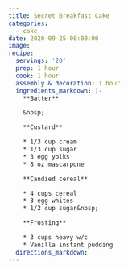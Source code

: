 ```yaml
---
title: Secret Breakfast Cake
categories:
  - cake
date: 2020-09-25 00:00:00
image:
recipe:
  servings: '20'
  prep: 1 hour
  cook: 1 hour
  assembly & decoration: 1 hour
  ingredients_markdown: |-
    **Batter**

    &nbsp;

    **Custard**

    * 1/3 cup cream
    * 1/3 cup sugar
    * 3 egg yolks
    * 8 oz mascarpone

    **Candied cereal**

    * 4 cups cereal
    * 3 egg whites
    * 1/2 cup sugar&nbsp;

    **Frosting**

    * 3 cups heavy w/c
    * Vanilla instant pudding
  directions_markdown:
---
```


